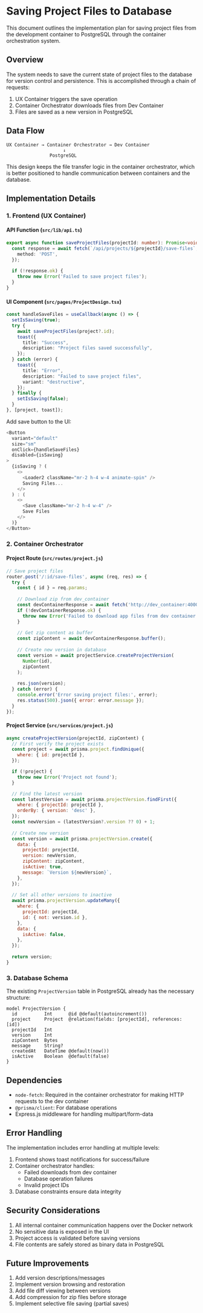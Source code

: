 # Saving Project Files to Database

This document outlines the implementation plan for saving project files from the development container to PostgreSQL through the container orchestration system.

## Overview

The system needs to save the current state of project files to the database for version control and persistence. This is accomplished through a chain of requests:

1. UX Container triggers the save operation
2. Container Orchestrator downloads files from Dev Container
3. Files are saved as a new version in PostgreSQL

## Data Flow

```
UX Container → Container Orchestrator → Dev Container
                     ↓
                PostgreSQL
```

This design keeps the file transfer logic in the container orchestrator, which is better positioned to handle communication between containers and the database.

## Implementation Details

### 1. Frontend (UX Container)

#### API Function (`src/lib/api.ts`)
```typescript
export async function saveProjectFiles(projectId: number): Promise<void> {
  const response = await fetch(`/api/projects/${projectId}/save-files`, {
    method: 'POST',
  });
  
  if (!response.ok) {
    throw new Error('Failed to save project files');
  }
}
```

#### UI Component (`src/pages/ProjectDesign.tsx`)
```typescript
const handleSaveFiles = useCallback(async () => {
  setIsSaving(true);
  try {
    await saveProjectFiles(project?.id);
    toast({
      title: "Success",
      description: "Project files saved successfully",
    });
  } catch (error) {
    toast({
      title: "Error",
      description: "Failed to save project files",
      variant: "destructive",
    });
  } finally {
    setIsSaving(false);
  }
}, [project, toast]);
```

Add save button to the UI:
```typescript
<Button
  variant="default"
  size="sm"
  onClick={handleSaveFiles}
  disabled={isSaving}
>
  {isSaving ? (
    <>
      <Loader2 className="mr-2 h-4 w-4 animate-spin" />
      Saving Files...
    </>
  ) : (
    <>
      <Save className="mr-2 h-4 w-4" />
      Save Files
    </>
  )}
</Button>
```

### 2. Container Orchestrator

#### Project Route (`src/routes/project.js`)
```javascript
// Save project files
router.post('/:id/save-files', async (req, res) => {
  try {
    const { id } = req.params;
    
    // Download zip from dev_container
    const devContainerResponse = await fetch('http://dev_container:4000/download/app');
    if (!devContainerResponse.ok) {
      throw new Error('Failed to download app files from dev container');
    }
    
    // Get zip content as buffer
    const zipContent = await devContainerResponse.buffer();
    
    // Create new version in database
    const version = await projectService.createProjectVersion(
      Number(id),
      zipContent
    );
    
    res.json(version);
  } catch (error) {
    console.error('Error saving project files:', error);
    res.status(500).json({ error: error.message });
  }
});
```

#### Project Service (`src/services/project.js`)
```javascript
async createProjectVersion(projectId, zipContent) {
  // First verify the project exists
  const project = await prisma.project.findUnique({
    where: { id: projectId },
  });

  if (!project) {
    throw new Error('Project not found');
  }

  // Find the latest version
  const latestVersion = await prisma.projectVersion.findFirst({
    where: { projectId: projectId },
    orderBy: { version: 'desc' },
  });
  const newVersion = (latestVersion?.version ?? 0) + 1;
  
  // Create new version
  const version = await prisma.projectVersion.create({
    data: {
      projectId: projectId,
      version: newVersion,
      zipContent: zipContent,
      isActive: true,
      message: `Version ${newVersion}`,
    },
  });
  
  // Set all other versions to inactive
  await prisma.projectVersion.updateMany({
    where: {
      projectId: projectId,
      id: { not: version.id },
    },
    data: {
      isActive: false,
    },
  });
  
  return version;
}
```

### 3. Database Schema

The existing `ProjectVersion` table in PostgreSQL already has the necessary structure:

```prisma
model ProjectVersion {
  id          Int      @id @default(autoincrement())
  project     Project  @relation(fields: [projectId], references: [id])
  projectId   Int
  version     Int
  zipContent  Bytes
  message     String?
  createdAt   DateTime @default(now())
  isActive    Boolean  @default(false)
}
```

## Dependencies

- `node-fetch`: Required in the container orchestrator for making HTTP requests to the dev container
- `@prisma/client`: For database operations
- Express.js middleware for handling multipart/form-data

## Error Handling

The implementation includes error handling at multiple levels:

1. Frontend shows toast notifications for success/failure
2. Container orchestrator handles:
   - Failed downloads from dev container
   - Database operation failures
   - Invalid project IDs
3. Database constraints ensure data integrity

## Security Considerations

1. All internal container communication happens over the Docker network
2. No sensitive data is exposed in the UI
3. Project access is validated before saving versions
4. File contents are safely stored as binary data in PostgreSQL

## Future Improvements

1. Add version descriptions/messages
2. Implement version browsing and restoration
3. Add file diff viewing between versions
4. Add compression for zip files before storage
5. Implement selective file saving (partial saves)
